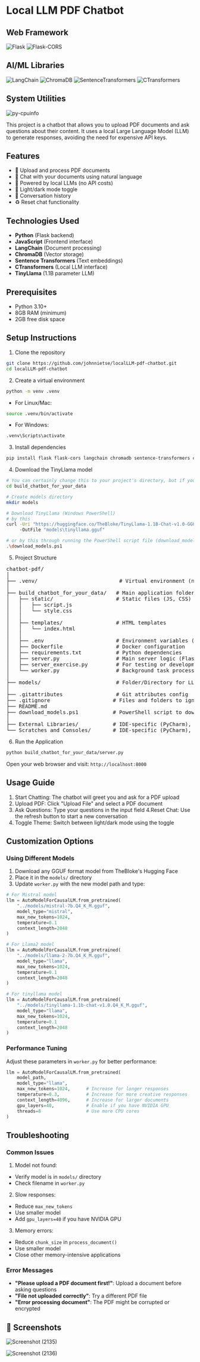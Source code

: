 # Local LLM PDF Chatbot

## Web Framework
![Flask](https://img.shields.io/badge/Flask-3.0.3-000000?logo=flask)
![Flask-CORS](https://img.shields.io/badge/Flask_CORS-4.0.0-000000)

## AI/ML Libraries
![LangChain](https://img.shields.io/badge/LangChain-0.1.16-00A67E)
![ChromaDB](https://img.shields.io/badge/ChromaDB-0.4.24-EF4784)
![SentenceTransformers](https://img.shields.io/badge/SentenceTransformers-3.0.0-FF6B6B)
![CTransformers](https://img.shields.io/badge/CTransformers-0.2.27-8A2BE2)

## System Utilities
![py-cpuinfo](https://img.shields.io/badge/py--cpuinfo-9.0.0-5D8AA8)

This project is a chatbot that allows you to upload PDF documents and ask questions about their content. It uses a local Large Language Model (LLM) to generate responses, avoiding the need for expensive API keys.

## Features

- 📄 Upload and process PDF documents
- 💬 Chat with your documents using natural language
- 🧠 Powered by local LLMs (no API costs)
- 🌙 Light/dark mode toggle
- 🔄 Conversation history
- ♻️ Reset chat functionality

## Technologies Used

- **Python** (Flask backend)
- **JavaScript** (Frontend interface)
- **LangChain** (Document processing)
- **ChromaDB** (Vector storage)
- **Sentence Transformers** (Text embeddings)
- **CTransformers** (Local LLM interface)
- **TinyLlama** (1.1B parameter LLM)

## Prerequisites

- Python 3.10+
- 8GB RAM (minimum)
- 2GB free disk space

## Setup Instructions

1. Clone the repository
```bash
git clone https://github.com/johnnietse/localLLM-pdf-chatbot.git
cd localLLM-pdf-chatbot
```

2. Create a virtual environment
```bash
python -m venv .venv
```

- For Linux/Mac:
```bash
source .venv/bin/activate
```

- For Windows:
```bash
.venv\Scripts\activate
```

3. Install dependencies
```bash
pip install flask flask-cors langchain chromadb sentence-transformers ctransformers py-cpuinfo
```

4. Download the TinyLlama model


```bash
# You can certainly change this to your project's directory, but if you clone this repository you would run this command: `cd build_chatbot_for_your_data`
cd build_chatbot_for_your_data

# Create models directory
mkdir models

# Download TinyLlama (Windows PowerShell)
# by this
curl -Uri "https://huggingface.co/TheBloke/TinyLlama-1.1B-Chat-v1.0-GGUF/resolve/main/tinyllama-1.1b-chat-v1.0.Q4_K_M.gguf" `
     -OutFile "models\tinyllama.gguf"

# or by this through running the PowerShell script file (download_models.ps1) to download the local LLM models into your project's directory
.\download_models.ps1
```
5. Project Structure

<pre>
chatbot-pdf/
│
├── .venv/                          # Virtual environment (not included in repo)
│
├── build_chatbot_for_your_data/   # Main application folder
│   ├── static/                    # Static files (JS, CSS)
│   │   ├── script.js
│   │   └── style.css
│   │
│   ├── templates/                 # HTML templates
│   │   └── index.html
│   │
│   ├── .env                       # Environment variables (should be in .gitignore)
│   ├── Dockerfile                 # Docker configuration
│   ├── requirements.txt           # Python dependencies
│   ├── server.py                  # Main server logic (Flask server)
│   ├── server_exercise.py         # For testing or development
│   └── worker.py                  # Background task processing, particularly LLM and document processing
│
├── models/                        # Folder/Directory for LLM models (currently empty)
│
├── .gitattributes                 # Git attributes config
├── .gitignore                    # Files and folders to ignore in Git
├── README.md
├── download_models.ps1           # PowerShell script to download models
│
├── External Libraries/           # IDE-specific (PyCharm), not part of project
└── Scratches and Consoles/       # IDE-specific (PyCharm), not part of project
</pre>

6. Run the Application
```bash
python build_chatbot_for_your_data/server.py
```
Open your web browser and visit: `http://localhost:8000`


## Usage Guide
1. Start Chatting: The chatbot will greet you and ask for a PDF upload
2. Upload PDF: Click "Upload File" and select a PDF document
3. Ask Questions: Type your questions in the input field
4.Reset Chat: Use the refresh button to start a new conversation
5. Toggle Theme: Switch between light/dark mode using the toggle

## Customization Options
### Using Different Models
1. Download any GGUF format model from TheBloke's Hugging Face
2. Place it in the `models/` directory
3. Update `worker.py` with the new model path and type:

```python
# For Mistral model
llm = AutoModelForCausalLM.from_pretrained(
    "../models/mistral-7b.Q4_K_M.gguf",
    model_type="mistral",
    max_new_tokens=1024,
    temperature=0.1
    context_length=2048
)

# For Llama2 model
llm = AutoModelForCausalLM.from_pretrained(
    "../models/llama-2-7b.Q4_K_M.gguf",
    model_type="llama",
    max_new_tokens=1024,
    temperature=0.1
    context_length=2048
)

# For tinyllama model
llm = AutoModelForCausalLM.from_pretrained(
    "../models/tinyllama-1.1b-chat-v1.0.Q4_K_M.gguf",
    model_type="llama",
    max_new_tokens=1024,
    temperature=0.1
    context_length=2048
)
```

### Performance Tuning
Adjust these parameters in `worker.py` for better performance:

```python
llm = AutoModelForCausalLM.from_pretrained(
    model_path,
    model_type="llama",
    max_new_tokens=1024,      # Increase for longer responses
    temperature=0.3,          # Increase for more creative responses
    context_length=4096,      # Increase for larger documents
    gpu_layers=40,            # Enable if you have NVIDIA GPU
    threads=8                 # Use more CPU cores
)
```

## Troubleshooting
### Common Issues
1. Model not found:
- Verify model is in `models/` directory
- Check filename in `worker.py`

2. Slow responses:
- Reduce `max_new_tokens`
- Use smaller model
- Add `gpu_layers=40` if you have NVIDIA GPU

3. Memory errors:
- Reduce `chunk_size` in `process_document()`
- Use smaller model
- Close other memory-intensive applications

### Error Messages
- **"Please upload a PDF document first!"**: Upload a document before asking questions
- **"File not uploaded correctly"**: Try a different PDF file
- **"Error processing document"**: The PDF might be corrupted or encrypted

## 📸 Screenshots
![Screenshot (2135)](https://github.com/user-attachments/assets/f67c7123-6d35-4ad6-9468-b03bfb373094)

![Screenshot (2136)](https://github.com/user-attachments/assets/36bd5927-bedc-44b5-982a-9cad26139755)

